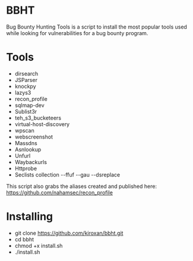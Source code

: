 # BBHT

Bug Bounty Hunting Tools is a script to install the most popular tools used while looking for vulnerabilities for a bug bounty program.
 
# Tools

- dirsearch
- JSParser
- knockpy
- lazys3
- recon_profile
- sqlmap-dev
- Sublist3r
- teh_s3_bucketeers
- virtual-host-discovery
- wpscan
- webscreenshot
- Massdns
- Asnlookup
- Unfurl
- Waybackurls
- Httprobe
- Seclists collection
--ffuf
--gau
--dsreplace

This script also grabs the aliases created and published here:
https://github.com/nahamsec/recon_profile


# Installing
- git clone https://github.com/kiroxan/bbht.git
- cd bbht
- chmod +x install.sh
- ./install.sh
